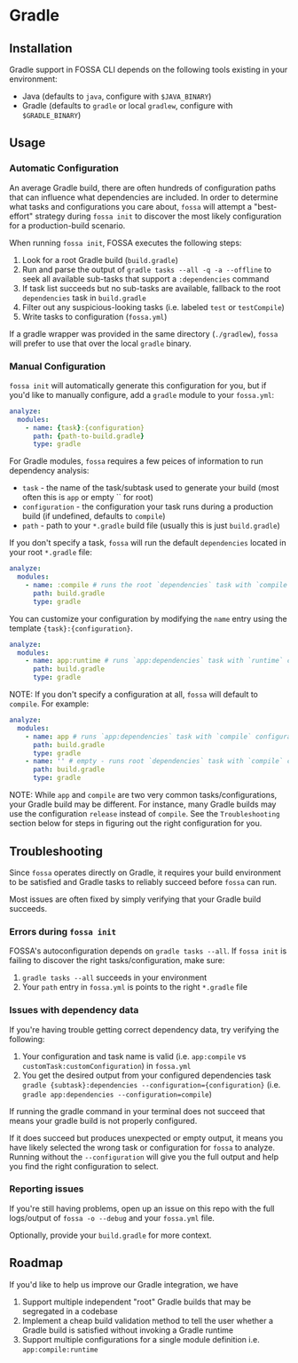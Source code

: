 # Gradle

## Installation

Gradle support in FOSSA CLI depends on the following tools existing in your environment:

- Java (defaults to `java`, configure with `$JAVA_BINARY`)
- Gradle (defaults to `gradle` or local `gradlew`, configure with `$GRADLE_BINARY`)

## Usage

### Automatic Configuration

An average Gradle build, there are often hundreds of configuration paths that can influence what dependencies are included.  In order to determine what tasks and configurations you care about, `fossa` will attempt a "best-effort" strategy during `fossa init` to discover the most likely configuration for a production-build scenario.

When running `fossa init`, FOSSA executes the following steps:

 1. Look for a root Gradle build (`build.gradle`)
 2. Run and parse the output of `gradle tasks --all -q -a --offline` to seek all available sub-tasks that support a `:dependencies` command
 3. If task list succeeds but no sub-tasks are available, fallback to the root `dependencies` task in `build.gradle`
 4. Filter out any suspicious-looking tasks (i.e. labeled `test` or `testCompile`)
 5. Write tasks to configuration (`fossa.yml`)

If a gradle wrapper was provided in the same directory (`./gradlew`), `fossa` will prefer to use that over the local `gradle` binary.

### Manual Configuration

`fossa init` will automatically generate this configuration for you, but if you'd like to manually configure, add a `gradle` module to your `fossa.yml`:

```yaml
analyze:
  modules:
    - name: {task}:{configuration}
      path: {path-to-build.gradle}
      type: gradle
```

For Gradle modules, `fossa` requires a few peices of information to run dependency analysis:

- `task` - the name of the task/subtask used to generate your build (most often this is `app` or empty `` for root)
- `configuration` - the configuration your task runs during a production build (if undefined, defaults to `compile`)
- `path` - path to your `*.gradle` build file (usually this is just `build.gradle`)

If you don't specify a task, `fossa` will run the default `dependencies` located in your root `*.gradle` file:

```yaml
analyze:
  modules:
    - name: :compile # runs the root `dependencies` task with `compile` configuration
      path: build.gradle
      type: gradle
```

You can customize your configuration by modifying the `name` entry using the template `{task}:{configuration}`.

```yaml
analyze:
  modules:
    - name: app:runtime # runs `app:dependencies` task with `runtime` configuration
      path: build.gradle
      type: gradle
```

NOTE: If you don't specify a configuration at all, `fossa` will default to `compile`.  For example:

```yaml
analyze:
  modules:
    - name: app # runs `app:dependencies` task with `compile` configuration
      path: build.gradle
      type: gradle
    - name: '' # empty - runs root `dependencies` task with `compile` configuration
      path: build.gradle
      type: gradle
```

NOTE: While `app` and `compile` are two very common tasks/configurations, your Gradle build may be different.  For instance, many Gradle builds may use the configuration `release` instead of `compile`.  See the `Troubleshooting` section below for steps in figuring out the right configuration for you.

## Troubleshooting
Since `fossa` operates directly on Gradle, it requires your build environment to be satisfied and Gradle tasks to reliably succeed before `fossa` can run.

Most issues are often fixed by simply verifying that your Gradle build succeeds.

### Errors during `fossa init`
FOSSA's autoconfiguration depends on `gradle tasks --all`.  If `fossa init` is failing to discover the right tasks/configuration, make sure:

1. `gradle tasks --all` succeeds in your environment
2. Your `path` entry in `fossa.yml` is points to the right `*.gradle` file

### Issues with dependency data

If you're having trouble getting correct dependency data, try verifying the following:

1. Your configuration and task name is valid (i.e. `app:compile` vs `customTask:customConfiguration`) in `fossa.yml`
2. You get the desired output from your configured dependencies task `gradle {subtask}:dependencies --configuration={configuration}` (i.e. `gradle app:dependencies --configuration=compile`)

If running the gradle command in your terminal does not succeed that means your gradle build is not properly configured.

If it does succeed but produces unexpected or empty output, it means you have likely selected the wrong task or configuration for `fossa` to analyze.  Running without the `--configuration` will give you the full output and help you find the right configuration to select.

### Reporting issues

If you're still having problems, open up an issue on this repo with the full logs/output of `fossa -o --debug` and your `fossa.yml` file.

Optionally, provide your `build.gradle` for more context.

## Roadmap

If you'd like to help us improve our Gradle integration, we have 

 1. Support multiple independent "root" Gradle builds that may be segregated in a codebase
 2. Implement a cheap build validation method to tell the user whether a Gradle build is satisfied without invoking a Gradle runtime
 3. Support multiple configurations for a single module definition i.e. `app:compile:runtime`